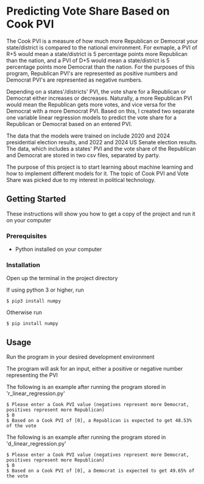 # Predicting Vote Share Based on Cook PVI

The Cook PVI is a measure of how much more Republican or Democrat your state/district is compared to the national environment. For exmaple, a PVI of R+5 would mean a state/district is
5 percentage points more Republican than the nation, and a PVI of D+5 would mean a state/district is 5 percentage points more Democrat than the nation. For the purposes of this program,
Republican PVI's are represented as positive numbers and Democrat PVI's are represented as negative numbers.

Depending on a states'/districts' PVI, the vote share for a Republican or Democrat either increases or decreases. Naturally, a more Republican PVI would mean the Republican gets more
votes, and vice versa for the Democrat with a more Democrat PVI. Based on this, I created two separate one variable linear regression models to predict the vote share for a Republican
or Democrat based on an entered PVI.

The data that the models were trained on include 2020 and 2024 presidential election results, and 2022 and 2024 US Senate election results. The data, which includes
a states' PVI and the vote share of the Republican and Democrat are stored in two csv files, separated by party.

The purpose of this project is to start learning about machine learning and how to implement different models for it. The topic of Cook PVI and Vote Share was picked due to my interest
in political technology.

## Getting Started

These instructions will show you how to get a copy of the project and run it on your computer

### Prerequisites

* Python installed on your computer

### Installation

Open up the terminal in the project directory

If using python 3 or higher, run

```
$ pip3 install numpy
```

Otherwise run

```
$ pip install numpy
```

## Usage

Run the program in your desired development environment

The program will ask for an input, either a positive or negative number representing the PVI

The following is an example after running the program stored in 'r_linear_regression.py'

```
$ Please enter a Cook PVI value (negatives represent more Democrat, positives represent more Republican)
$ 0
$ Based on a Cook PVI of [0], a Republican is expected to get 48.53% of the vote
```
The following is an example after running the program stored in 'd_linear_regression.py'

```
$ Please enter a Cook PVI value (negatives represent more Democrat, positives represent more Republican)
$ 0
$ Based on a Cook PVI of [0], a Democrat is expected to get 49.65% of the vote
```
